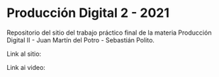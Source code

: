 # Producción Digital 2 - 2021

Repositorio del sitio del trabajo práctico final de la materia Producción Digital II - Juan Martín del Potro - Sebastián Polito.

Link al sitio:

Link ai video:
